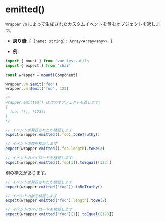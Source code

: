# emitted()

`Wrapper` `vm` によって生成されたカスタムイベントを含むオブジェクトを返します。

- **戻り値:** `{ [name: string]: Array<Array<any>> }`

- **例:**

```js
import { mount } from 'vue-test-utils'
import { expect } from 'chai'

const wrapper = mount(Component)

wrapper.vm.$emit('foo')
wrapper.vm.$emit('foo', 123)

/*
wrapper.emitted() は次のオブジェクトを返します:
{
  foo: [[], [123]]
}
*/

// イベントが発行されたか検証します
expect(wrapper.emitted().foo).toBeTruthy()

// イベントの数を検証します
expect(wrapper.emitted().foo.length).toBe(2)

// イベントのペイロードを検証します
expect(wrapper.emitted().foo[1]).toEqual([123])
```

別の構文があります。

```js
// イベントが発行されたか検証します
expect(wrapper.emitted('foo')).toBeTruthy()

// イベントの数を検証します
expect(wrapper.emitted('foo').length).toBe(2)

// イベントのペイロードを検証します
expect(wrapper.emitted('foo')[1]).toEqual([123])
```

